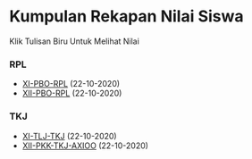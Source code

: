 # Kumpulan Rekapan Nilai Siswa

Klik Tulisan Biru Untuk Melihat Nilai

### RPL
- [XI-PBO-RPL](https://docs.google.com/spreadsheets/d/1iKYczebi5EYg0PM3OGmuz3y3ZYG87QfnygyiSz2rNlc/edit?usp=sharing) (22-10-2020)
- [XII-PBO-RPL](https://docs.google.com/spreadsheets/d/1i-QMnPNmoNvLd1bsb6jU5kAQ_kJtepMKN410c3KZDPI/edit?usp=sharing) (22-10-2020)

### TKJ
- [XI-TLJ-TKJ](https://docs.google.com/spreadsheets/d/1rlZb-g3Mtnjq-PmjsuhSqinC2Pitm94tf8x35N1zY8Q/edit?usp=sharing) (22-10-2020)
- [XII-PKK-TKJ-AXIOO](https://docs.google.com/spreadsheets/d/1yJqimIvmkU8M4Zw2HJRHAB138Si34aU42UnG-Qv2qx8/edit?usp=sharing) (22-10-2020)
